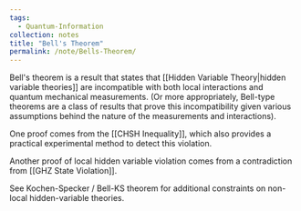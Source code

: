 ```yaml
---
tags:
  - Quantum-Information
collection: notes
title: "Bell's Theorem"
permalink: /note/Bells-Theorem/
---
```

Bell's theorem is a result that states that [[Hidden Variable Theory|hidden variable theories]] are incompatible with both local interactions and quantum mechanical measurements. (Or more appropriately, Bell-type theorems are a class of results that prove this incompatibility given various assumptions behind the nature of the measurements and interactions).

One proof comes from the [[CHSH Inequality]], which also provides a practical experimental method to detect this violation.

Another proof of local hidden variable violation comes from a contradiction from [[GHZ State Violation]].

See Kochen-Specker / Bell-KS theorem for additional constraints on non-local hidden-variable theories.

